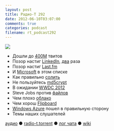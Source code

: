 ```yaml
---
layout: post
title: Радио-Т 292
date: 2012-06-10T03:07:00
comments: true
categories: podcast
filename: rt_podcast292
---
```

![](https://radio-t.com/images/radio-t/rt292.jpeg)


- Дошли до [400М](http://news.cnet.com/8301-1023_3-57448388-93/twitter-hits-400-million-tweets-per-day-mostly-mobile/) твитов
- Позор настиг [LinkedIn](http://arstechnica.com/security/2012/06/8-million-leaked-passwords-connected-to-linkedin/), [два](http://mashable.com/2012/06/08/linkedin-stolen-passwords-list/) раза
- Позор настиг [Last.fm](http://www.bbc.co.uk/news/technology-18358485)
- И [Microsoft](http://arstechnica.com/security/2012/06/revamped-windows-update-contains-flame/) в этом списке
- Как правильно [солить](http://blog.agilebits.com/2012/06/06/a-salt-free-diet-is-bad-for-your-security/)
- Не пользуйтесь [md5crypt](http://habrahabr.ru/post/145454/)
- В ожидании [WWDC 2012](http://9to5mac.com/2012/06/08/wwdc-2012-roundup-ios-6-new-macs-icloud-updates-and-os-x-mountain-lion-bonus-new-apple-app/)
- Steve Jobs против [файлов](http://oleb.net/blog/2012/06/steve-jobs-on-the-file-system/)
- Чем плохо [облако](http://justcramer.com/2012/06/02/the-cloud-is-not-for-you/)
- Чем хорош [Flipboard](http://mashable.com/2012/06/05/flipboard-design/)
- [Windows Azure](http://www.zdnet.com/blog/btl/windows-azure-re-imagined-microsofts-fit-for-the-cloud/79561) пошел в правильную сторону
- Темы наших слушателей

[аудио](http://cdn.radio-t.com/rt_podcast292.mp3) ● [radio-t.torrent](http://cdn.radio-t.com/torrents/rt_podcast292.mp3.torrent) ● [лог чата](http://chat.radio-t.com/logs/radio-t-292.html) ● [wiki](http://wiki.radio-t.com/%D0%92%D1%8B%D0%BF%D1%83%D1%81%D0%BA_292)<audio src="http://cdn.radio-t.com/rt_podcast292.mp3" preload="none"></audio>
